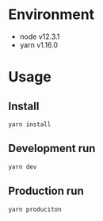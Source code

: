 # Environment

- node v12.3.1
- yarn v1.16.0



# Usage

## Install

```
yarn install
```
## Development run

```
yarn dev
```

## Production run

```
yarn produciton
```